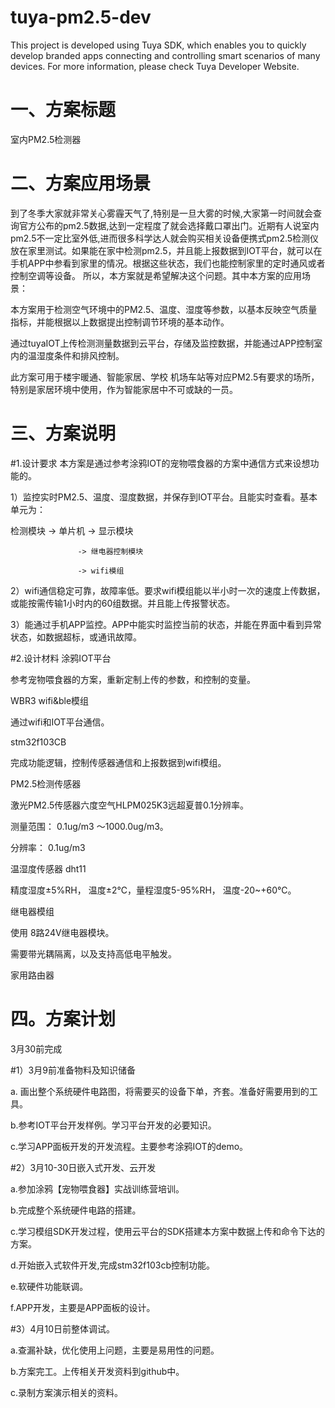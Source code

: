 # tuya-pm2.5-dev
This project is developed using Tuya SDK, which enables you to quickly develop branded apps connecting and controlling smart scenarios of many devices.
For more information, please check Tuya Developer Website.

一、方案标题
======================================================================================================
室内PM2.5检测器

二、方案应用场景
======================================================================================================
到了冬季大家就非常关心雾霾天气了,特别是一旦大雾的时候,大家第一时间就会查询官方公布的pm2.5数据,达到一定程度了就会选择戴口罩出门。近期有人说室内pm2.5不一定比室外低,进而很多科学达人就会购买相关设备便携式pm2.5检测仪放在家里测试。如果能在家中检测pm2.5，并且能上报数据到IOT平台，就可以在手机APP中参看到家里的情况。根据这些状态，我们也能控制家里的定时通风或者控制空调等设备。
所以，本方案就是希望解决这个问题。其中本方案的应用场景：

本方案用于检测空气环境中的PM2.5、温度、湿度等参数，以基本反映空气质量指标，并能根据以上数据提出控制调节环境的基本动作。

通过tuyaIOT上传检测测量数据到云平台，存储及监控数据，并能通过APP控制室内的温湿度条件和排风控制。

此方案可用于楼宇暖通、智能家居、学校 机场车站等对应PM2.5有要求的场所，特别是家居环境中使用，作为智能家居中不可或缺的一员。


三、方案说明
======================================================================================================
#1.设计要求
本方案是通过参考涂鸦IOT的宠物喂食器的方案中通信方式来设想功能的。

1）监控实时PM2.5、温度、湿度数据，并保存到IOT平台。且能实时查看。基本单元为：

  检测模块 -> 单片机 -> 显示模块
  
                   -> 继电器控制模块
                   
                   -> wifi模组

2）wifi通信稳定可靠，故障率低。要求wifi模组能以半小时一次的速度上传数据，或能按需传输1小时内的60组数据。并且能上传报警状态。

3）能通过手机APP监控。APP中能实时监控当前的状态，并能在界面中看到异常状态，如数据超标，或通讯故障。

#2.设计材料
涂鸦IOT平台 

  参考宠物喂食器的方案，重新定制上传的参数，和控制的变量。
  
WBR3 wifi&ble模组

  通过wifi和IOT平台通信。
  
stm32f103CB

  完成功能逻辑，控制传感器通信和上报数据到wifi模组。
  
PM2.5检测传感器

  激光PM2.5传感器六度空气HLPM025K3远超夏普0.1分辨率。
  
  测量范围： 0.1ug/m3 ～1000.0ug/m3。
  
  分辨率： 0.1ug/m3
  
温湿度传感器
  dht11
  
  精度湿度±5%RH， 温度±2℃，量程湿度5-95%RH， 温度-20~+60℃。
  
继电器模组

  使用 8路24V继电器模块。
  
  需要带光耦隔离，以及支持高低电平触发。
  
家用路由器

四。方案计划
======================================================================================================
3月30前完成

#1）3月9前准备物料及知识储备

  a. 画出整个系统硬件电路图，将需要买的设备下单，齐套。准备好需要用到的工具。
  
  b.参考IOT平台开发样例。学习平台开发的必要知识。
  
  c.学习APP面板开发的开发流程。主要参考涂鸦IOT的demo。
  
#2）3月10-30日嵌入式开发、云开发

  a.参加涂鸦【宠物喂食器】实战训练营培训。
  
  b.完成整个系统硬件电路的搭建。
  
  c.学习模组SDK开发过程，使用云平台的SDK搭建本方案中数据上传和命令下达的方案。
  
  d.开始嵌入式软件开发,完成stm32f103cb控制功能。
  
  e.软硬件功能联调。
  
  f.APP开发，主要是APP面板的设计。
  
#3）4月10日前整体调试。

  a.查漏补缺，优化使用上问题，主要是易用性的问题。
  
  b.方案完工。上传相关开发资料到github中。
  
  c.录制方案演示相关的资料。
